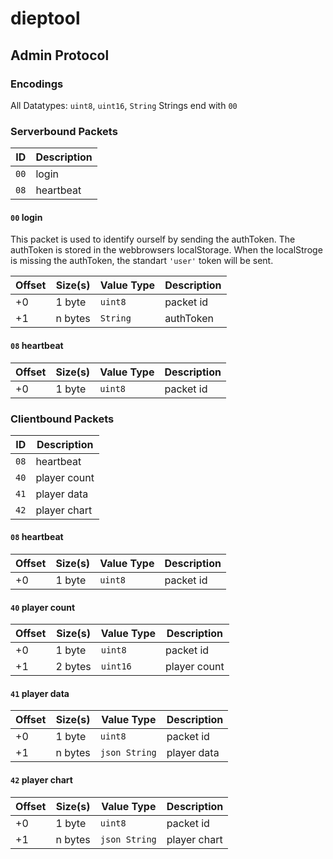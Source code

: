 # dieptool

## Admin Protocol

### Encodings

All Datatypes: `uint8`, `uint16`, `String`
Strings end with `00`
### Serverbound Packets

| ID   | Description |
| ---- | ----------- |
| `00` | login       |
| `08` | heartbeat   |

#### `00` login

This packet is used to identify ourself by sending the authToken. The authToken is stored in the webbrowsers localStorage. When the localStroge is missing the authToken, the standart `'user'` token will be sent.

| Offset | Size(s) | Value Type | Description |
| ------ | ------- | ---------- | ----------- |
| +0     | 1 byte  | `uint8`    | packet id   |
| +1     | n bytes | `String`   | authToken   |

#### `08` heartbeat

| Offset | Size(s) | Value Type | Description |
| ------ | ------- | ---------- | ----------- |
| +0     | 1 byte  | `uint8`    | packet id   |

### Clientbound Packets

| ID   | Description  |
| ---- | ------------ |
| `08` | heartbeat    |
| `40` | player count |
| `41` | player data |
| `42` | player chart |

#### `08` heartbeat

| Offset | Size(s) | Value Type | Description |
| ------ | ------- | ---------- | ----------- |
| +0     | 1 byte  | `uint8`    | packet id   |

#### `40` player count

| Offset | Size(s) | Value Type | Description  |
| ------ | ------- | ---------- | ------------ |
| +0     | 1 byte  | `uint8`    | packet id    |
| +1     | 2 bytes | `uint16`   | player count |

#### `41` player data

| Offset | Size(s) | Value Type    | Description |
| ------ | ------- | ------------- | ----------- |
| +0     | 1 byte  | `uint8`       | packet id   |
| +1     | n bytes | `json String` | player data |

#### `42` player chart

| Offset | Size(s) | Value Type    | Description  |
| ------ | ------- | ------------- | ------------ |
| +0     | 1 byte  | `uint8`       | packet id    |
| +1     | n bytes | `json String` | player chart |
